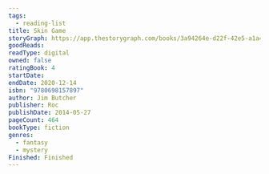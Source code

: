 ```yaml
---
tags:
  - reading-list
title: Skin Game
storyGraph: https://app.thestorygraph.com/books/3a94264e-d22f-42e5-a1a4-03472aeb2866
goodReads:
readType: digital
owned: false
ratingBook: 4
startDate:
endDate: 2020-12-14
isbn: "9780698157897"
author: Jim Butcher
publisher: Roc
publishDate: 2014-05-27
pageCount: 464
bookType: fiction
genres:
  - fantasy
  - mystery
Finished: Finished
---
```

